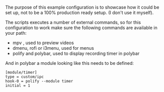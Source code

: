 The purpose of this example configuration is to showcase how it could be set up, not to be a 100% production ready setup. (I don't use it myself).  

The scripts executes a number of external commands, so for this configuration to work make sure the following commands are available in your path:  

- mpv , used to preview videos
- dmenu, rofi or i3menu, used for menus
- polify and polybar, used to display recording timer in polybar

And in polybar a module looking like this needs to be defined:
```
[module/timer]
type = custom/ipc
hook-0 = polify --module timer
initial = 1
```
